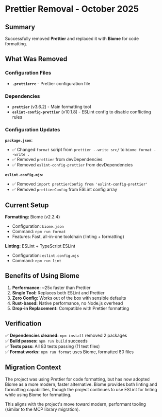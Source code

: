 # Prettier Removal - October 2025

## Summary

Successfully removed **Prettier** and replaced it with **Biome** for code formatting.

## What Was Removed

### Configuration Files
- **`.prettierrc`** - Prettier configuration file

### Dependencies
- **`prettier`** (v3.6.2) - Main formatting tool
- **`eslint-config-prettier`** (v10.1.8) - ESLint config to disable conflicting rules

### Configuration Updates

**`package.json`:**
- ✅ Changed `format` script from `prettier --write src/` to `biome format --write .`
- ✅ Removed `prettier` from devDependencies
- ✅ Removed `eslint-config-prettier` from devDependencies

**`eslint.config.mjs`:**
- ✅ Removed `import prettierConfig from 'eslint-config-prettier'`
- ✅ Removed `prettierConfig` from ESLint config array

## Current Setup

**Formatting:** Biome (v2.2.4)
- Configuration: `biome.json`
- Command: `npm run format`
- Features: Fast, all-in-one toolchain (linting + formatting)

**Linting:** ESLint + TypeScript ESLint
- Configuration: `eslint.config.mjs`
- Command: `npm run lint`

## Benefits of Using Biome

1. **Performance:** ~25x faster than Prettier
2. **Single Tool:** Replaces both ESLint and Prettier
3. **Zero Config:** Works out of the box with sensible defaults
4. **Rust-based:** Native performance, no Node.js overhead
5. **Drop-in Replacement:** Compatible with Prettier formatting

## Verification

✅ **Dependencies cleaned:** `npm install` removed 2 packages  
✅ **Build passes:** `npm run build` succeeds  
✅ **Tests pass:** All 83 tests passing (11 test files)  
✅ **Format works:** `npm run format` uses Biome, formatted 80 files  

## Migration Context

The project was using Prettier for code formatting, but has now adopted Biome as a more modern, faster alternative. Biome provides both linting and formatting capabilities, though the project continues to use ESLint for linting while using Biome for formatting.

This aligns with the project's move toward modern, performant tooling (similar to the MCP library migration).
